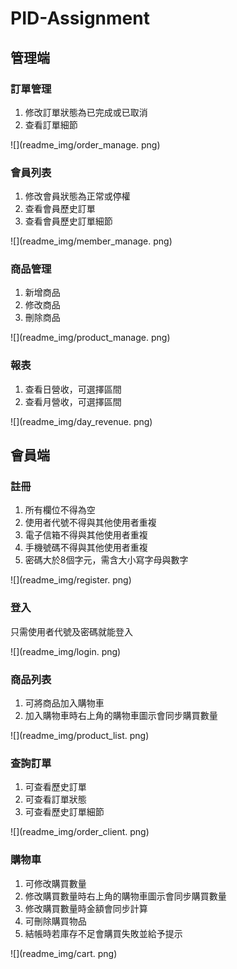 # PID-Assignment
## 管理端
### 訂單管理
1. 修改訂單狀態為已完成或已取消
1. 查看訂單細節

![](readme_img/order_manage. png)
### 會員列表
1. 修改會員狀態為正常或停權
1. 查看會員歷史訂單
1. 查看會員歷史訂單細節

![](readme_img/member_manage. png)
### 商品管理
1. 新增商品
1. 修改商品
1. 刪除商品

![](readme_img/product_manage. png)
### 報表
1. 查看日營收，可選擇區間
1. 查看月營收，可選擇區間

![](readme_img/day_revenue. png)
## 會員端
### 註冊
1. 所有欄位不得為空
1. 使用者代號不得與其他使用者重複
1. 電子信箱不得與其他使用者重複
1. 手機號碼不得與其他使用者重複
1. 密碼大於8個字元，需含大小寫字母與數字

![](readme_img/register. png)
### 登入
只需使用者代號及密碼就能登入

![](readme_img/login. png)
### 商品列表
1. 可將商品加入購物車
1. 加入購物車時右上角的購物車圖示會同步購買數量

![](readme_img/product_list. png)
### 查詢訂單
1. 可查看歷史訂單
1. 可查看訂單狀態
1. 可查看歷史訂單細節

![](readme_img/order_client. png)
### 購物車
1. 可修改購買數量
1. 修改購買數量時右上角的購物車圖示會同步購買數量
1. 修改購買數量時金額會同步計算
1. 可刪除購買物品
1. 結帳時若庫存不足會購買失敗並給予提示

![](readme_img/cart. png)